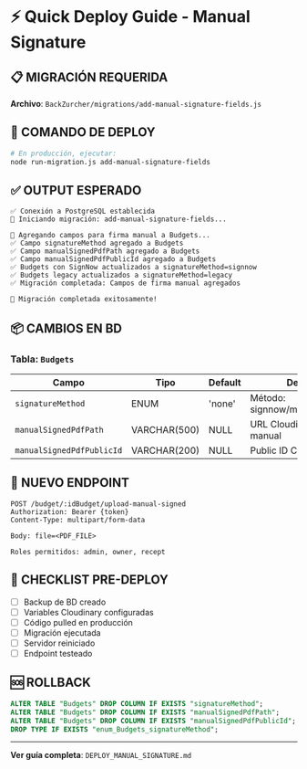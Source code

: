 # ⚡ Quick Deploy Guide - Manual Signature

## 📋 MIGRACIÓN REQUERIDA

**Archivo**: `BackZurcher/migrations/add-manual-signature-fields.js`

## 🚀 COMANDO DE DEPLOY

```bash
# En producción, ejecutar:
node run-migration.js add-manual-signature-fields
```

## ✅ OUTPUT ESPERADO

```
✅ Conexión a PostgreSQL establecida
🚀 Iniciando migración: add-manual-signature-fields...

🔄 Agregando campos para firma manual a Budgets...
✅ Campo signatureMethod agregado a Budgets
✅ Campo manualSignedPdfPath agregado a Budgets
✅ Campo manualSignedPdfPublicId agregado a Budgets
✅ Budgets con SignNow actualizados a signatureMethod=signnow
✅ Budgets legacy actualizados a signatureMethod=legacy
✅ Migración completada: Campos de firma manual agregados

🎉 Migración completada exitosamente!
```

## 📦 CAMBIOS EN BD

### Tabla: `Budgets`

| Campo | Tipo | Default | Descripción |
|-------|------|---------|-------------|
| `signatureMethod` | ENUM | 'none' | Método: signnow/manual/legacy/none |
| `manualSignedPdfPath` | VARCHAR(500) | NULL | URL Cloudinary del PDF manual |
| `manualSignedPdfPublicId` | VARCHAR(200) | NULL | Public ID Cloudinary |

## 🔧 NUEVO ENDPOINT

```
POST /budget/:idBudget/upload-manual-signed
Authorization: Bearer {token}
Content-Type: multipart/form-data

Body: file=<PDF_FILE>

Roles permitidos: admin, owner, recept
```

## 📝 CHECKLIST PRE-DEPLOY

- [ ] Backup de BD creado
- [ ] Variables Cloudinary configuradas
- [ ] Código pulled en producción
- [ ] Migración ejecutada
- [ ] Servidor reiniciado
- [ ] Endpoint testeado

## 🆘 ROLLBACK

```sql
ALTER TABLE "Budgets" DROP COLUMN IF EXISTS "signatureMethod";
ALTER TABLE "Budgets" DROP COLUMN IF EXISTS "manualSignedPdfPath";
ALTER TABLE "Budgets" DROP COLUMN IF EXISTS "manualSignedPdfPublicId";
DROP TYPE IF EXISTS "enum_Budgets_signatureMethod";
```

---

**Ver guía completa**: `DEPLOY_MANUAL_SIGNATURE.md`
